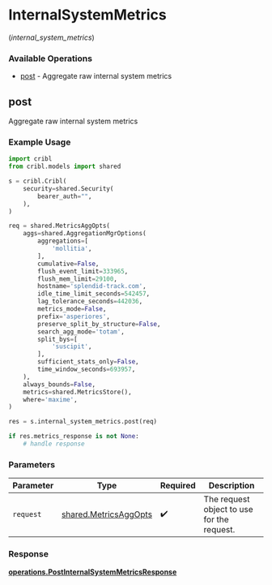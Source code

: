 # InternalSystemMetrics
(*internal_system_metrics*)

### Available Operations

* [post](#post) - Aggregate raw internal system metrics

## post

Aggregate raw internal system metrics

### Example Usage

```python
import cribl
from cribl.models import shared

s = cribl.Cribl(
    security=shared.Security(
        bearer_auth="",
    ),
)

req = shared.MetricsAggOpts(
    aggs=shared.AggregationMgrOptions(
        aggregations=[
            'mollitia',
        ],
        cumulative=False,
        flush_event_limit=333965,
        flush_mem_limit=29100,
        hostname='splendid-track.com',
        idle_time_limit_seconds=542457,
        lag_tolerance_seconds=442036,
        metrics_mode=False,
        prefix='asperiores',
        preserve_split_by_structure=False,
        search_agg_mode='totam',
        split_bys=[
            'suscipit',
        ],
        sufficient_stats_only=False,
        time_window_seconds=693957,
    ),
    always_bounds=False,
    metrics=shared.MetricsStore(),
    where='maxime',
)

res = s.internal_system_metrics.post(req)

if res.metrics_response is not None:
    # handle response
```

### Parameters

| Parameter                                                      | Type                                                           | Required                                                       | Description                                                    |
| -------------------------------------------------------------- | -------------------------------------------------------------- | -------------------------------------------------------------- | -------------------------------------------------------------- |
| `request`                                                      | [shared.MetricsAggOpts](../../models/shared/metricsaggopts.md) | :heavy_check_mark:                                             | The request object to use for the request.                     |


### Response

**[operations.PostInternalSystemMetricsResponse](../../models/operations/postinternalsystemmetricsresponse.md)**

